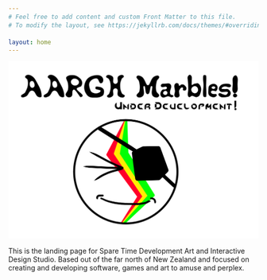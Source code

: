 ```yaml
---
# Feel free to add content and custom Front Matter to this file.
# To modify the layout, see https://jekyllrb.com/docs/themes/#overriding-theme-defaults

layout: home
---
```

<a href="https://sparetimedev.co.nz/about/"><img src="/assets/images/marble_UD.png"></a>

This is the landing page for Spare Time Development Art and Interactive Design Studio. Based out of the far north of New Zealand and  focused on creating and developing software, games and art to amuse and perplex.   
